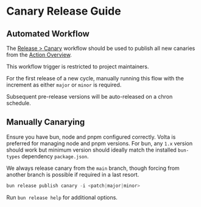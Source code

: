 # Canary Release Guide

## Automated Workflow

The [Release > Canary](../../.github/workflows/release_publish-canary.yml) workflow should be used to publish all new canaries from the [Action Overview](https://github.com/warp-drive-data/warp-drive/actions/workflows/release_publish-canary.yml).

This workflow trigger is restricted to project maintainers.

For the first release of a new cycle, manually running this flow with the increment as either `major` or `minor` is required.

Subsequent pre-release versions will be auto-released on a chron schedule.


## Manually Canarying

Ensure you have bun, node and pnpm configured correctly. Volta is preferred for managing
node and pnpm versions. For bun, any `1.x` version should work but minimum version should
ideally match the installed `bun-types` dependency `package.json`.

We always release canary from the `main` branch, though forcing from another branch is possible if required in a last resort.

```ts
bun release publish canary -i <patch|major|minor>
```

Run `bun release help` for additional options.
